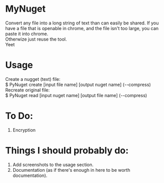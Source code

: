 # MyNuget
Convert any file into a long string of text than can easily be shared. If you have a file that is openable in chrome, and the file isn't too large, you can paste it into chrome.  
Otherwize just reuse the tool.  
Yeet  
# Usage
Create a nugget (text) file:  
$ PyNuget create [input file name] [output nuget name] (--compress)  
Recreate original file:  
$ PyNuget read [input nuget name] [output file name] (--compress)  

# To Do:    
1) Encryption 

# Things I should probably do:
1) Add screenshots to the usage section.
2) Documentation (as if there's enough in here to be worth documentation).
